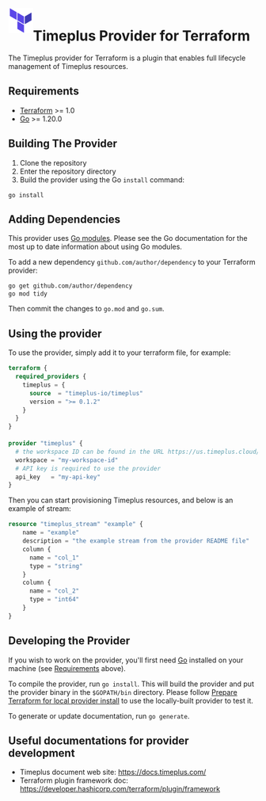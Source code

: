 <a href="https://terraform.io">
    <img src=".github/tf.png" alt="Terraform logo" title="Terraform" align="left" height="50" />
</a>

# Timeplus Provider for Terraform

The Timeplus provider for Terraform is a plugin that enables full lifecycle management of Timeplus resources.

## Requirements

- [Terraform](https://developer.hashicorp.com/terraform/downloads) >= 1.0
- [Go](https://golang.org/doc/install) >= 1.20.0

## Building The Provider

1. Clone the repository
1. Enter the repository directory
1. Build the provider using the Go `install` command:

```shell
go install
```

## Adding Dependencies

This provider uses [Go modules](https://github.com/golang/go/wiki/Modules).
Please see the Go documentation for the most up to date information about using Go modules.

To add a new dependency `github.com/author/dependency` to your Terraform provider:

```shell
go get github.com/author/dependency
go mod tidy
```

Then commit the changes to `go.mod` and `go.sum`.

## Using the provider

To use the provider, simply add it to your terraform file, for example:

```terraform
terraform {
  required_providers {
    timeplus = {
      source  = "timeplus-io/timeplus"
      version = ">= 0.1.2"
    }
  }
}

provider "timeplus" {
  # the workspace ID can be found in the URL https://us.timeplus.cloud/<my-workspace-id>
  workspace = "my-workspace-id"
  # API key is required to use the provider
  api_key   = "my-api-key"
}
```

Then you can start provisioning Timeplus resources, and below is an example of stream:

```terraform
resource "timeplus_stream" "example" {
    name = "example"
    description = "the example stream from the provider README file"
    column {
      name = "col_1"
      type = "string"
    }
    column {
      name = "col_2"
      type = "int64"
    }
}
```

## Developing the Provider

If you wish to work on the provider, you'll first need [Go](http://www.golang.org) installed on your machine (see [Requirements](#requirements) above).

To compile the provider, run `go install`. This will build the provider and put the provider binary in the `$GOPATH/bin` directory. Please follow [Prepare Terraform for local provider install](https://developer.hashicorp.com/terraform/tutorials/providers-plugin-framework/providers-plugin-framework-provider#prepare-terraform-for-local-provider-install) to use the locally-built provider to test it.

To generate or update documentation, run `go generate`.

## Useful documentations for provider development

* Timeplus document web site: https://docs.timeplus.com/
* Terraform plugin framework doc: https://developer.hashicorp.com/terraform/plugin/framework
